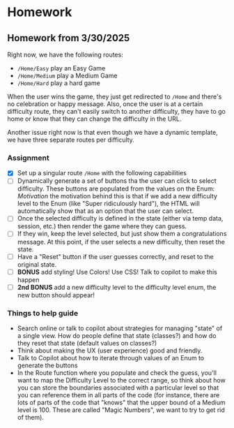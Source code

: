 # Homework

## Homework from 3/30/2025

Right now, we have the following routes:

 * `/Home/Easy` play an Easy Game
 * `/Home/Medium` play a Medium Game
 * `/Home/Hard` play a hard game

When the user wins the game, they just get redirected to `/Home` and there's no celebration or happy message. Also, once the user is at a certain difficulty route, they can't easily switch to another difficulty, they have to go home or know that they can change the difficulty in the URL.

Another issue right now is that even though we have a dynamic template, we have three separate routes per difficulty.

### Assignment
 - [X] Set up a singular route `/Home` with the following capabilities
 - [ ] Dynamically generate a set of buttons tha the user can click to select difficulty. These buttons are populated from the values on the Enum:
    _Motivation_ the motivation behind this is that if we add a new difficulty level to the Enum (like "Super ridiculously hard"), the HTML will automatically show that as an option that the user can select.
 - [ ] Once the selected difficulty is defined in the state (either via temp data, session, etc.) then render the game where they can guess.
 - [ ] If they win, keep the level selected, but just show them a congratulations message. At this point, if the user selects a new difficulty, then reset the state.
 - [ ] Have a "Reset" button if the user guesses correctly, and reset to the original state.
 - [ ] **BONUS** add styling! Use Colors! Use CSS! Talk to copilot to make this happen
 - [ ] **2nd BONUS** add a new difficulty level to the difficulty level enum, the new button should appear!

### Things to help guide
 * Search online or talk to copilot about strategies for managing "state" of a single view. How do people define that state (classes?) and how do they reset that state (default values on classes?)
 * Think about making the UX (user experience) good and friendly.
 * Talk to Copilot about how to iterate through values of an Enum to generate the buttons
 * In the Route function where you populate and check the guess, you'll want to map the Difficulty Level to the correct range, so think about how you can store the boundaries associated with a particular level so that you can reference them in all parts of the code (for instance, there are lots of parts of the code that "knows" that the upper bound of a Medium level is 100. These are called "Magic Numbers", we want to try to get rid of them).